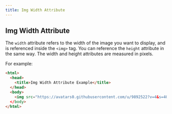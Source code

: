 ```yaml
---
title: Img Width Attribute
---
```

## Img Width Attribute

The `width` attribute refers to the width of the image you want to display, and is referenced inside the `<img>` tag. You can reference the `height` attribute in the same way. The width and height attributes are measured in pixels.

For example:

```html
<html>
  <head>
    <title>Img Width Attribute Example</title>
  </head>
  <body>
    <img src="https://avatars0.githubusercontent.com/u/9892522?v=4&s=400" width="500" height="500"
  </body>
</html>
```


